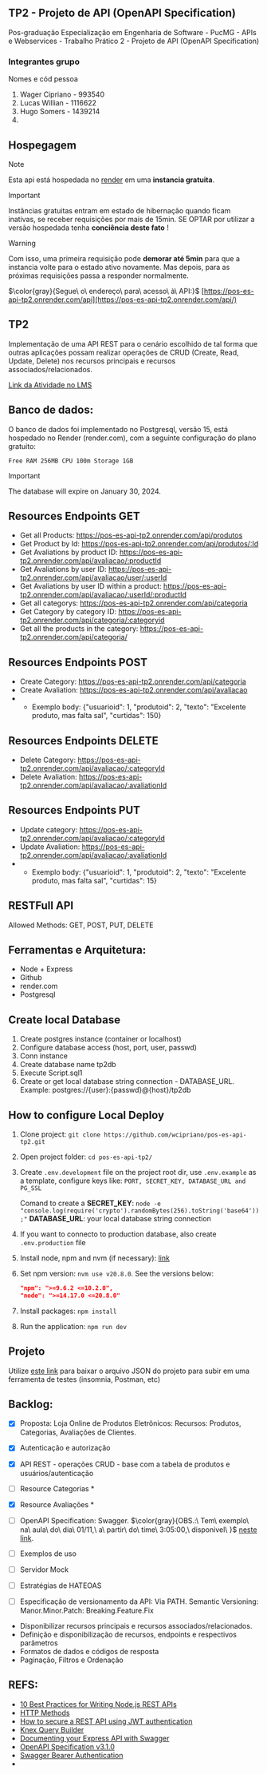 ## TP2 - Projeto de API (OpenAPI Specification)

Pos-graduação Especialização em Engenharia de Software - PucMG - APIs e Webservices - Trabalho Prático 2 - Projeto de API (OpenAPI Specification)

### Integrantes grupo

Nomes e cód pessoa

1. Wager Cipriano - 993540
2. Lucas Willian - 1116622
3. Hugo Somers - 1439214
4.

## Hospegagem

> [!NOTE]
> Esta api está hospedada no [render](https://render.com/) em uma <b>instancia gratuita</b>.

> [!IMPORTANT]
> Instâncias gratuitas entram em estado de hibernação quando ficam inativas, se receber requisições por mais de 15min.
> SE OPTAR por utilizar a versão hospedada tenha **conciência deste fato** !

> [!WARNING]
> Com isso, uma primeira requisição pode **demorar até 5min** para que a instancia volte para o estado ativo novamente.
> Mas depois, para as próximas requisições passa a responder normalmente.

$\color{gray}{Segue\ o\ endereço\ para\ acesso\ à\ API:}$
[https://pos-es-api-tp2.onrender.com/api](https://pos-es-api-tp2.onrender.com/api/)

## TP2

Implementação de uma API REST para o cenário escolhido de tal forma que outras aplicações possam realizar operações de CRUD (Create, Read, Update, Delete) nos recursos principais e recursos associados/relacionados.

[Link da Atividade no LMS](https://pucminas.instructure.com/courses/152486/assignments/801993?module_item_id=3681959)

## Banco de dados:

O banco de dados foi implementado no Postgresql, versão 15, está hospedado no Render (render.com), com a seguinte configuração do plano gratuito:

`Free RAM 256MB CPU 100m Storage 1GB`

> [!IMPORTANT]
> The database will expire on January 30, 2024.

## Resources Endpoints GET

- Get all Products: https://pos-es-api-tp2.onrender.com/api/produtos
- Get Product by Id: https://pos-es-api-tp2.onrender.com/api/produtos/:Id
- Get Avaliations by product ID: https://pos-es-api-tp2.onrender.com/api/avaliacao/:productId
- Get Avaliations by user ID: https://pos-es-api-tp2.onrender.com/api/avaliacao/user/:userId
- Get Avaliations by user ID within a product: https://pos-es-api-tp2.onrender.com/api/avaliacao/:userId/:productId
- Get all categorys: https://pos-es-api-tp2.onrender.com/api/categoria
- Get Category by category ID: https://pos-es-api-tp2.onrender.com/api/categoria/:categoryid
- Get all the products in the category: https://pos-es-api-tp2.onrender.com/api/categoria/

## Resources Endpoints POST

- Create Category: https://pos-es-api-tp2.onrender.com/api/categoria
- Create Avaliation: https://pos-es-api-tp2.onrender.com/api/avaliacao
- - Exemplo body: {"usuarioid": 1, "produtoid": 2, "texto": "Excelente produto, mas falta sal", "curtidas": 150}

## Resources Endpoints DELETE

- Delete Category: https://pos-es-api-tp2.onrender.com/api/avaliacao/:categoryId
- Delete Avaliation: https://pos-es-api-tp2.onrender.com/api/avaliacao/:avaliationId

## Resources Endpoints PUT

- Update category: https://pos-es-api-tp2.onrender.com/api/avaliacao/:categoryId
- Update Avaliation: https://pos-es-api-tp2.onrender.com/api/avaliacao/:avaliationId
- - Exemplo body: {"usuarioid": 1, "produtoid": 2, "texto": "Excelente produto, mas falta sal", "curtidas": 15}

## RESTFull API

Allowed Methods: GET, POST, PUT, DELETE

## Ferramentas e Arquitetura:

- Node + Express
- Github
- render.com
- Postgresql

## Create local Database

1. Create postgres instance (container or localhost)
1. Configure database access (host, port, user, passwd)
1. Conn instance
1. Create database name tp2db
1. Execute Script.sql1
1. Create or get local database string connection -
   DATABASE_URL. Example: postgres://{user}:{passwd}@{host}/tp2db

## How to configure Local Deploy

1. Clone project:
   `git clone https://github.com/wcipriano/pos-es-api-tp2.git`
1. Open project folder:
   `cd pos-es-api-tp2/`
1. Create `.env.development` file on the project root dir, use `.env.example` as a template, configure keys like: `PORT, SECRET_KEY, DATABASE_URL and PG_SSL`

   Comand to create a **SECRET_KEY**: `node -e "console.log(require('crypto').randomBytes(256).toString('base64'));"`
   **DATABASE_URL**: your local database string connection

1. If you want to connecto to production database, also create `.env.production` file

1. Install node, npm and nvm (if necessary): [link](https://medium.com/@iam_vinojan/how-to-install-node-js-and-npm-using-node-version-manager-nvm-143165b16ce1)
1. Set npm version: `nvm use v20.8.0`. See the versions below:

   ```json
   "npm": ">=9.6.2 <=10.2.0",
   "node": ">=14.17.0 <=20.8.0"
   ```

1. Install packages: `npm install`
1. Run the application: `npm run dev`

## Projeto

Utilize [este link](./test/Insomnia_rest_client.json) para baixar o arquivo JSON do projeto para subir em uma ferramenta de testes (insomnia, Postman, etc)

## Backlog:

- [x] Proposta:
      Loja Online de Produtos Eletrônicos: Recursos: Produtos, Categorias, Avaliações de Clientes.
- [x] Autenticação e autorização
- [x] API REST - operações CRUD - base com a tabela de produtos e usuários/autenticação
- [ ] Resource Categorias \*
- [x] Resource Avaliações \*

- [ ] OpenAPI Specification: Swagger.
      $\color{gray}{OBS.:\ Tem\ exemplo\ na\ aula\ do\ dia\ 01/11,\ a\ partir\ do\ time\ 3:05:00,\ disponivel\ }$ [neste link](https://bit.ly/3QHrPO3).
- [ ] Exemplos de uso
- [ ] Servidor Mock

- [ ] Estratégias de HATEOAS

- [ ] Especificação de versionamento da API: Via PATH. Semantic Versioning: Manor.Minor.Patch: Breaking.Feature.Fix

* Disponibilizar recursos principais e recursos associados/relacionados.
* Definição e disponibilização de recursos, endpoints e respectivos parâmetros
* Formatos de dados e códigos de resposta
* Paginação, Filtros e Ordenação

## REFS:

- [10 Best Practices for Writing Node.js REST APIs](https://blog.risingstack.com/10-best-practices-for-writing-node-js-rest-apis#7useconditionalrequests)
- [HTTP Methods](https://restfulapi.net/http-methods/)
- [How to secure a REST API using JWT authentication](https://blog.logrocket.com/secure-rest-api-jwt-authentication/)
- [Knex Query Builder](https://knexjs.org/guide/query-builder.html)
- [Documenting your Express API with Swagger](https://blog.logrocket.com/documenting-express-js-api-swagger/)
- [OpenAPI Specification v3.1.0](https://spec.openapis.org/oas/v3.1.0)
- [Swagger Bearer Authentication](https://swagger.io/docs/specification/authentication/bearer-authentication/)
-
